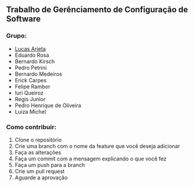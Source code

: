 ## Trabalho de Gerênciamento de Configuração de Software

### Grupo:
- [Lucas Arieta](https://github.com/lucasarieta)
- Eduardo Rosa
- Bernardo Kirsch
- Pedro Petrini
- Bernardo Medeiros
- Erick Carpes
- Felipe Rambor
- Iuri Queiroz
- Regis Junior
- Pedro Henrique de Oliveira
- Luiza Michel

### Como contribuir:

1. Clone o repositório
2. Crie uma branch com o nome da feature que você deseja adicionar
3. Faça as alterações
4. Faça um commit com a mensagem explicando o que você fez
5. Faça um push para a branch
6. Crie um pull request
7. Aguarde a aprovação